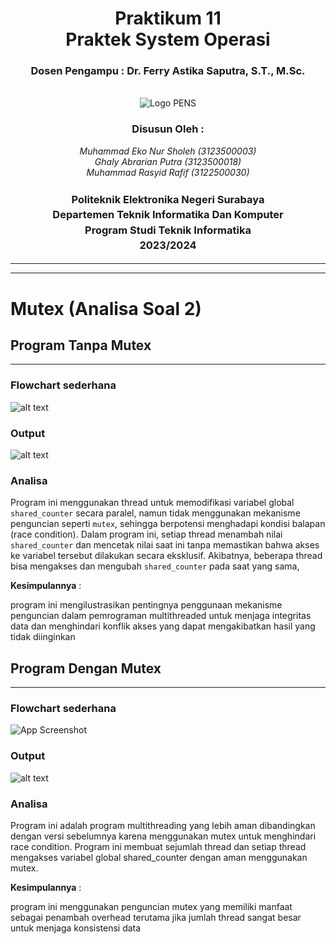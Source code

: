 <div align="center">
  <h1 class="text-align: center;font-weight: bold">Praktikum 11<br>Praktek System Operasi</h1>
  <h3 class="text-align: center;">Dosen Pengampu : Dr. Ferry Astika Saputra, S.T., M.Sc.</h3>
</div>
<br />
<div align="center">
  <img src="https://upload.wikimedia.org/wikipedia/id/4/44/Logo_PENS.png" alt="Logo PENS">
  <div align="center">
  <h3 style="text-align: center;">Disusun Oleh :</h3>
  <p style="text-align: center;">
    <em>Muhammad Eko Nur Sholeh (3123500003)</em><br>
    <em>Ghaly Abrarian Putra (3123500018)</em><br>
    <em>Muhammad Rasyid Rafif (3122500030)</em>
  </p>
</div>

<h3 style="text-align: center;line-height: 1.5">Politeknik Elektronika Negeri Surabaya<br>Departemen Teknik Informatika Dan Komputer<br>Program Studi Teknik Informatika<br>2023/2024</h3>
  <hr><hr>
</div>

# Mutex (Analisa Soal 2)

## Program Tanpa Mutex

---

### Flowchart sederhana

![alt text](assets/nonmutex.png)

### Output

![alt text](assets/nonmutexoutfix.png)

### Analisa

Program ini menggunakan thread untuk memodifikasi variabel global `shared_counter` secara paralel, namun tidak menggunakan mekanisme penguncian seperti `mutex`, sehingga berpotensi menghadapi kondisi balapan (race condition). Dalam program ini, setiap thread menambah nilai `shared_counter` dan mencetak nilai saat ini tanpa memastikan bahwa akses ke variabel tersebut dilakukan secara eksklusif. Akibatnya, beberapa thread bisa mengakses dan mengubah `shared_counter` pada saat yang sama,

**Kesimpulannya** :

program ini mengilustrasikan pentingnya penggunaan mekanisme penguncian dalam pemrograman multithreaded untuk menjaga integritas data dan menghindari konflik akses yang dapat mengakibatkan hasil yang tidak diinginkan

## Program Dengan Mutex

---

### Flowchart sederhana

![App Screenshot](assets/mutex.png)

### Output

![alt text](assets/mutexout.png)

### Analisa

Program ini adalah program multithreading yang lebih aman dibandingkan dengan versi sebelumnya karena menggunakan mutex untuk menghindari race condition. Program ini membuat sejumlah thread dan setiap thread mengakses variabel global shared_counter dengan aman menggunakan mutex.

**Kesimpulannya** :

program ini menggunakan penguncian mutex yang memiliki manfaat sebagai penambah overhead terutama jika jumlah thread sangat besar untuk menjaga konsistensi data
